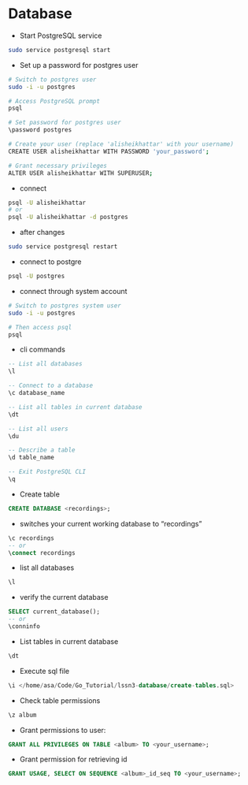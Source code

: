 # Database

- Start PostgreSQL service
```bash
sudo service postgresql start
```

- Set up a password for postgres user
```bash
# Switch to postgres user
sudo -i -u postgres

# Access PostgreSQL prompt
psql

# Set password for postgres user
\password postgres

# Create your user (replace 'alisheikhattar' with your username)
CREATE USER alisheikhattar WITH PASSWORD 'your_password';

# Grant necessary privileges
ALTER USER alisheikhattar WITH SUPERUSER;
```

- connect
```bash
psql -U alisheikhattar
# or
psql -U alisheikhattar -d postgres
```

- after changes
```bash
sudo service postgresql restart
```

- connect to postgre
```bash
psql -U postgres
```

- connect through system account
```bash
# Switch to postgres system user
sudo -i -u postgres

# Then access psql
psql
```

- cli commands
```sql
-- List all databases
\l

-- Connect to a database
\c database_name

-- List all tables in current database
\dt

-- List all users
\du

-- Describe a table
\d table_name

-- Exit PostgreSQL CLI
\q
```

- Create table
```sql
CREATE DATABASE <recordings>;
```

- switches your current working database to “recordings”
```sql
\c recordings
-- or
\connect recordings
```

- list all databases
```sql
\l
```

- verify the current database
```sql
SELECT current_database();
-- or
\conninfo
```

- List tables in current database
```sql
\dt
```

- Execute sql file 
```sql
\i </home/asa/Code/Go_Tutorial/lssn3-database/create-tables.sql>
```

- Check table permissions
```sql
\z album
```

- Grant permissions to user:
```sql
GRANT ALL PRIVILEGES ON TABLE <album> TO <your_username>;
```

- Grant permission for retrieving id
```sql
GRANT USAGE, SELECT ON SEQUENCE <album>_id_seq TO <your_username>;
```
